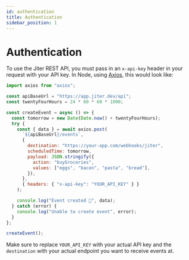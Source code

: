 ```yaml
---
id: authentication
title: Authentication
sidebar_position: 1
---
```


# Authentication

To use the Jiter REST API, you must pass in an `x-api-key` header in your request with your API key. In Node, using [Axios](https://www.npmjs.com/package/axios), this would look like:

```jsx title="index.ts"
import axios from "axios";

const apiBaseUrl = "https://app.jiter.dev/api";
const twentyFourHours = 24 * 60 * 60 * 1000;

const createEvent = async () => {
  const tomorrow = new Date(Date.now() + twentyFourHours);
  try {
    const { data } = await axios.post(
      `${apiBaseUrl}/events`,
      {
        destination: "https://your-app.com/webhooks/jiter",
        scheduledTime: tomorrow,
        payload: JSON.stringify({
          action: "buyGroceries",
          values: ["eggs", "bacon", "pasta", "bread"],
        }),
      },
      { headers: { "x-api-key": "YOUR_API_KEY" } }
    );

    console.log("Event created 🎉", data);
  } catch (error) {
    console.log("Unable to create event", error);
  }
};

createEvent();
```

Make sure to replace `YOUR_API_KEY` with your actual API key and the `destination` with your actual endpoint you want to receive events at.
